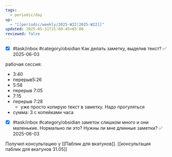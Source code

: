 ```yaml
---
tags:
  - periodic/day
up:
  - "[[periodic/weekly/2025-W22|2025-W22]]"
updated: 2025-05-31T21:09:45+03:00
reviewed: false
---
```


- [x] #task/inbox #category/obsidian Как делать заметку, выделив текст? ✅ 2025-06-03

рабочая сессия:
- 3:40
- перерыв5:26
- 5:58
- перерыв 7:05
- 7:15
- перерыв 7:28
	- уже просто копирую текст в заметку. Надо прогуляться
- сумма: 3 с копейками часа

- [x] #task/inbox #category/obsidian заметок слишком много и они маленькие. Нормально ли это? Нужны ли мне длинные заметки? ✅ 2025-06-03

Получил консультацию у [[Паблик для вкатунов]]. [[консультация паблик для вкатунов 31.05]]
